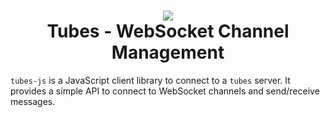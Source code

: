 <h1 align="center">
  <img src="https://raw.githubusercontent.com/mono424/tubes/images/logo.png"><br>
  Tubes - WebSocket Channel Management
</h1>

`tubes-js` is a JavaScript client library to connect to a `tubes` server. It provides a simple API to connect to WebSocket channels and send/receive messages.
